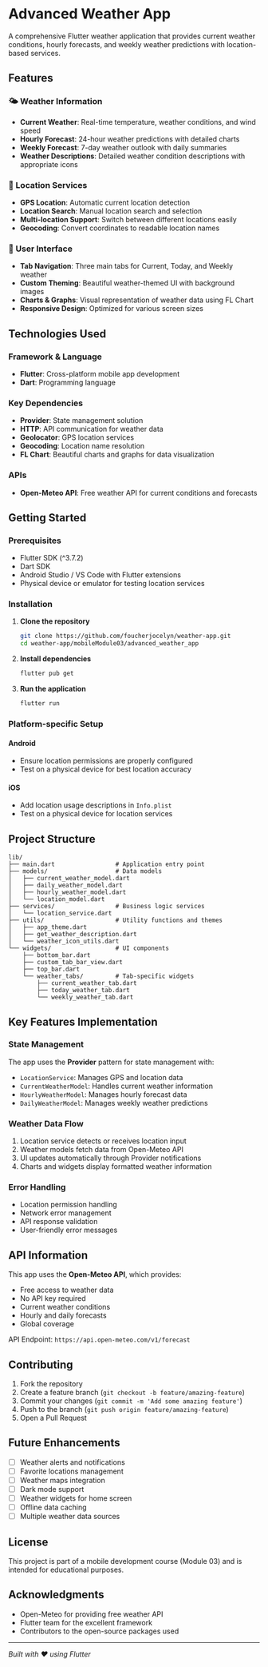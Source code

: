 # Advanced Weather App

A comprehensive Flutter weather application that provides current weather conditions, hourly forecasts, and weekly weather predictions with location-based services.

## Features

### 🌤️ Weather Information
- **Current Weather**: Real-time temperature, weather conditions, and wind speed
- **Hourly Forecast**: 24-hour weather predictions with detailed charts
- **Weekly Forecast**: 7-day weather outlook with daily summaries
- **Weather Descriptions**: Detailed weather condition descriptions with appropriate icons

### 📍 Location Services
- **GPS Location**: Automatic current location detection
- **Location Search**: Manual location search and selection
- **Multi-location Support**: Switch between different locations easily
- **Geocoding**: Convert coordinates to readable location names

### 🎨 User Interface
- **Tab Navigation**: Three main tabs for Current, Today, and Weekly weather
- **Custom Theming**: Beautiful weather-themed UI with background images
- **Charts & Graphs**: Visual representation of weather data using FL Chart
- **Responsive Design**: Optimized for various screen sizes

## Technologies Used

### Framework & Language
- **Flutter**: Cross-platform mobile app development
- **Dart**: Programming language

### Key Dependencies
- **Provider**: State management solution
- **HTTP**: API communication for weather data
- **Geolocator**: GPS location services
- **Geocoding**: Location name resolution
- **FL Chart**: Beautiful charts and graphs for data visualization

### APIs
- **Open-Meteo API**: Free weather API for current conditions and forecasts

## Getting Started

### Prerequisites
- Flutter SDK (^3.7.2)
- Dart SDK
- Android Studio / VS Code with Flutter extensions
- Physical device or emulator for testing location services

### Installation

1. **Clone the repository**
   ```bash
   git clone https://github.com/foucherjocelyn/weather-app.git
   cd weather-app/mobileModule03/advanced_weather_app
   ```

2. **Install dependencies**
   ```bash
   flutter pub get
   ```

3. **Run the application**
   ```bash
   flutter run
   ```

### Platform-specific Setup

#### Android
- Ensure location permissions are properly configured
- Test on a physical device for best location accuracy

#### iOS
- Add location usage descriptions in `Info.plist`
- Test on a physical device for location services

## Project Structure

```
lib/
├── main.dart                 # Application entry point
├── models/                   # Data models
│   ├── current_weather_model.dart
│   ├── daily_weather_model.dart
│   ├── hourly_weather_model.dart
│   └── location_model.dart
├── services/                 # Business logic services
│   └── location_service.dart
├── utils/                    # Utility functions and themes
│   ├── app_theme.dart
│   ├── get_weather_description.dart
│   └── weather_icon_utils.dart
└── widgets/                  # UI components
    ├── bottom_bar.dart
    ├── custom_tab_bar_view.dart
    ├── top_bar.dart
    └── weather_tabs/         # Tab-specific widgets
        ├── current_weather_tab.dart
        ├── today_weather_tab.dart
        └── weekly_weather_tab.dart
```

## Key Features Implementation

### State Management
The app uses the **Provider** pattern for state management with:
- `LocationService`: Manages GPS and location data
- `CurrentWeatherModel`: Handles current weather information
- `HourlyWeatherModel`: Manages hourly forecast data
- `DailyWeatherModel`: Manages weekly weather predictions

### Weather Data Flow
1. Location service detects or receives location input
2. Weather models fetch data from Open-Meteo API
3. UI updates automatically through Provider notifications
4. Charts and widgets display formatted weather information

### Error Handling
- Location permission handling
- Network error management
- API response validation
- User-friendly error messages

## API Information

This app uses the **Open-Meteo API**, which provides:
- Free access to weather data
- No API key required
- Current weather conditions
- Hourly and daily forecasts
- Global coverage

API Endpoint: `https://api.open-meteo.com/v1/forecast`

## Contributing

1. Fork the repository
2. Create a feature branch (`git checkout -b feature/amazing-feature`)
3. Commit your changes (`git commit -m 'Add some amazing feature'`)
4. Push to the branch (`git push origin feature/amazing-feature`)
5. Open a Pull Request

## Future Enhancements

- [ ] Weather alerts and notifications
- [ ] Favorite locations management
- [ ] Weather maps integration
- [ ] Dark mode support
- [ ] Weather widgets for home screen
- [ ] Offline data caching
- [ ] Multiple weather data sources

## License

This project is part of a mobile development course (Module 03) and is intended for educational purposes.

## Acknowledgments

- Open-Meteo for providing free weather API
- Flutter team for the excellent framework
- Contributors to the open-source packages used

---

*Built with ❤️ using Flutter*
